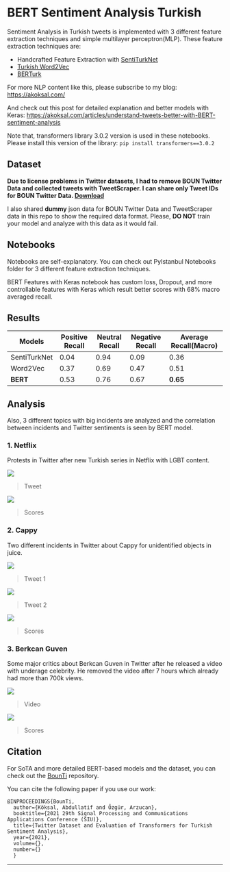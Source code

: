 # BERT Sentiment Analysis Turkish

Sentiment Analysis in Turkish tweets is implemented with 3 different feature extraction techniques and simple multilayer perceptron(MLP). These feature extraction techniques are:
 - Handcrafted Feature Extraction with [SentiTurkNet](http://myweb.sabanciuniv.edu/rdehkharghani/sentiturknet-3/)
 - [Turkish Word2Vec](https://github.com/akoksal/Turkish-Word2Vec)
 - [BERTurk](https://github.com/stefan-it/turkish-bert)
 
 For more NLP content like this, please subscribe to my blog: https://akoksal.com/
 
 And check out this post for detailed explanation and better models with Keras: https://akoksal.com/articles/understand-tweets-better-with-BERT-sentiment-analysis
 
 Note that, transformers library 3.0.2 version is used in these notebooks. Please install this version of the library:
 `pip install transformers==3.0.2`
 
 ## Dataset
 **Due to license problems in Twitter datasets, I had to remove BOUN Twitter Data and collected tweets with TweetScraper. I can share only Tweet IDs for BOUN Twitter Data. [Download](https://drive.google.com/file/d/1jnIoobE2qHDO0FtveWjPIx2KSji35thI/view?usp=sharing)**
 
 I also shared **dummy** json data for BOUN Twitter Data and TweetScraper data in this repo to show the required data format. Please, **DO NOT** train your model and analyze with this data as it would fail.
 
 ## Notebooks
 Notebooks are self-explanatory. You can check out PyIstanbul Notebooks folder for 3 different feature extraction techniques.
 
 BERT Features with Keras notebook has custom loss, Dropout, and more controllable features with Keras which result better scores with 68% macro averaged recall.
 
 ## Results
 Models  | Positive Recall | Neutral Recall | Negative Recall | Average Recall(Macro)
------------- | ------------- | ------------- | ------------- | -------------
SentiTurkNet  | 0.04 | 0.94 | 0.09 | 0.36
Word2Vec  |  0.37 | 0.69 | 0.47 | 0.51 
**BERT**  | 0.53 | 0.76 | 0.67 | **0.65**

## Analysis
Also, 3 different topics with big incidents are analyzed and the correlation between incidents and Twitter sentiments is seen by BERT model.
### 1. Netflix

Protests in Twitter after new Turkish series in Netflix with LGBT content.

![](https://live.staticflickr.com/65535/49770815696_93f5fdd09a_n.jpg)

> Tweet


![](https://live.staticflickr.com/65535/49770815741_01cebfba13_z.jpg)

> Scores


### 2. Cappy

Two different incidents in Twitter about Cappy for unidentified objects in juice.

![](https://live.staticflickr.com/65535/49770817666_a79d38c4bd_n.jpg)

> Tweet 1

![](https://live.staticflickr.com/65535/49770285753_1c848b4d33_n.jpg)

> Tweet 2

![](https://live.staticflickr.com/65535/49770286768_504f0dbbd8_z.jpg)
> Scores

### 3. Berkcan Guven

Some major critics about Berkcan Guven in Twitter after he released a video with underage celebrity. He removed the video after 7 hours which already had more than 700k views.

![](https://live.staticflickr.com/65535/49770287643_e18a1426e8_n.jpg)

> Video

![](https://live.staticflickr.com/65535/49771145192_346f0a916f_z.jpg)

> Scores


## Citation
For SoTA and more detailed BERT-based models and the dataset, you can check out the [BounTi](https://github.com/boun-tabi/BounTi-Turkish-Sentiment-Analysis) repository.

You can cite the following paper if you use our work:
```
@INPROCEEDINGS{BounTi,
  author={Köksal, Abdullatif and Özgür, Arzucan},
  booktitle={2021 29th Signal Processing and Communications Applications Conference (SIU)}, 
  title={Twitter Dataset and Evaluation of Transformers for Turkish Sentiment Analysis}, 
  year={2021},
  volume={},
  number={}
  }
```
---
